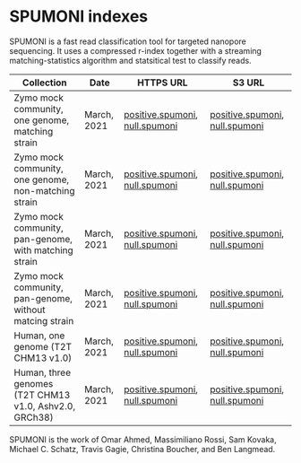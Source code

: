 # SPUMONI indexes

SPUMONI is a fast read classification tool for targeted nanopore sequencing.  It uses a compressed r-index together with a streaming matching-statistics algorithm and statsitical test to classify reads. 

<div class="datatable-begin"></div>

Collection                                              | Date            | HTTPS URL                                                                         | S3 URL
------------------------------------------------------- | --------------- | --------------------------------------------------------------------------------- | -----------------------------------------------------------------------------------------
Zymo mock community, one genome, matching strain        |  March, 2021    | [positive.spumoni][zymo_pos_one_match], [null.spumoni][zymo_null_one_match]       | [positive.spumoni][zymo_pos_one_match_s3], [null.spumoni][zymo_null_one_match_s3]
Zymo mock community, one genome, non-matching strain    |  March, 2021    | [positive.spumoni][zymo_pos_one_nonmatch], [null.spumoni][zymo_null_one_nonmatch] | [positive.spumoni][zymo_pos_one_nonmatch_s3], [null.spumoni][zymo_null_one_nonmatch_s3]
Zymo mock community, pan-genome, with matching strain   |  March, 2021    | [positive.spumoni][zymo_pos_all_match], [null.spumoni][zymo_null_all_match]       | [positive.spumoni][zymo_pos_all_match_s3], [null.spumoni][zymo_null_all_match_s3]
Zymo mock community, pan-genome, without matcing strain |  March, 2021    | [positive.spumoni][zymo_pos_all_nonmatch], [null.spumoni][zymo_null_all_nonmatch] | [positive.spumoni][zymo_pos_all_nonmatch_s3], [null.spumoni][zymo_null_all_nonmatch_s3]
Human, one genome (T2T CHM13 v1.0)                      |  March, 2021    | [positive.spumoni][human1_pos], [null.spumoni][human1_null]                       | [positive.spumoni][human1_pos_s3], [null.spumoni][human1_null_s3]
Human, three genomes (T2T CHM13 v1.0, Ashv2.0, GRCh38)  |  March, 2021    | [positive.spumoni][human3_pos], [null.spumoni][human3_null]                       | [positive.spumoni][human3_pos_s3], [null.spumoni][human3_null_s3]

<div class="datatable-end"></div>

SPUMONI is the work of Omar Ahmed, Massimiliano Rossi, Sam Kovaka, Michael C. Schatz, Travis Gagie, Christina Boucher, and Ben Langmead.

[zymo_pos_one_match]: https://genome-idx.s3.amazonaws.com/spumoni/mock_comm_one_genome_with_zymo_refs/mock_comm_one_genome_with_zymo_refs_positive_index.spumoni
[zymo_null_one_match]: https://genome-idx.s3.amazonaws.com/spumoni/mock_comm_one_genome_with_zymo_refs/mock_comm_one_genome_with_zymo_refs_null_index.spumoni
[zymo_pos_one_nonmatch]: https://genome-idx.s3.amazonaws.com/spumoni/mock_comm_one_genome_without_zymo_refs/mock_comm_one_genome_without_zymo_refs_positive_index.spumoni
[zymo_null_one_nonmatch]: https://genome-idx.s3.amazonaws.com/spumoni/mock_comm_one_genome_without_zymo_refs/mock_comm_one_genome_without_zymo_refs_null_index.spumoni

[zymo_pos_one_match_s3]: s3://genome-idx/spumoni/mock_comm_one_genome_with_zymo_refs/mock_comm_one_genome_with_zymo_refs_positive_index.spumoni
[zymo_null_one_match_s3]: s3://genome-idx/spumoni/mock_comm_one_genome_with_zymo_refs/mock_comm_one_genome_with_zymo_refs_null_index.spumoni
[zymo_pos_one_nonmatch_s3]: s3://genome-idx/spumoni/mock_comm_one_genome_without_zymo_refs/mock_comm_one_genome_without_zymo_refs_positive_index.spumoni
[zymo_null_one_nonmatch_s3]: s3://genome-idx/spumoni/mock_comm_one_genome_without_zymo_refs/mock_comm_one_genome_without_zymo_refs_null_index.spumoni

[zymo_pos_all_match]: https://genome-idx.s3.amazonaws.com/spumoni/mock_comm_all_genomes_with_zymo_refs/mock_comm_all_genomes_with_zymo_refs_positive_index.spumoni
[zymo_null_all_match]: https://genome-idx.s3.amazonaws.com/spumoni/mock_comm_all_genomes_with_zymo_refs/mock_comm_all_genomes_with_zymo_refs_null_index.spumoni
[zymo_pos_all_nonmatch]: https://genome-idx.s3.amazonaws.com/spumoni/mock_comm_all_genomes_without_zymo_refs/mock_comm_all_genomes_without_zymo_refs_positive_index.spumoni
[zymo_null_all_nonmatch]: https://genome-idx.s3.amazonaws.com/spumoni/mock_comm_all_genomes_without_zymo_refs/mock_comm_all_genomes_without_zymo_refs_null_index.spumoni

[zymo_pos_all_match_s3]: s3://genome-idx/spumoni/mock_comm_all_genomes_with_zymo_refs/mock_comm_all_genomes_with_zymo_refs_positive_index.spumoni
[zymo_null_all_match_s3]: s3://genome-idx/spumoni/mock_comm_all_genomes_with_zymo_refs/mock_comm_all_genomes_with_zymo_refs_null_index.spumoni
[zymo_pos_all_nonmatch_s3]: s3://genome-idx/spumoni/mock_comm_all_genomes_without_zymo_refs/mock_comm_all_genomes_without_zymo_refs_positive_index.spumoni
[zymo_null_all_nonmatch_s3]: s3://genome-idx/spumoni/mock_comm_all_genomes_without_zymo_refs/mock_comm_all_genomes_without_zymo_refs_null_index.spumoni

[human1_pos]: https://genome-idx.s3.amazonaws.com/spumoni/one_human_genome/one_human_genome_positive_index.spumoni
[human1_null]: https://genome-idx.s3.amazonaws.com/spumoni/one_human_genome/one_human_genome_null_index.spumoni
[human1_pos_s3]: s3://genome-idx/spumoni/one_human_genome/one_human_genome_positive_index.spumoni
[human1_null_s3]: s3://genome-idx/spumoni/one_human_genome/one_human_genome_null_index.spumoni

[human3_pos]: https://genome-idx.s3.amazonaws.com/spumoni/three_human_genomes/three_human_genomes_positive_index.spumoni
[human3_null]: https://genome-idx.s3.amazonaws.com/spumoni/three_human_genomes/three_human_genomes_null_index.spumoni
[human3_pos_s3]: s3://genome-idx/spumoni/three_human_genomes/three_human_genomes_positive_index.spumoni
[human3_null_s3]: s3://genome-idx/spumoni/three_human_genomes/three_human_genomes_null_index.spumoni
